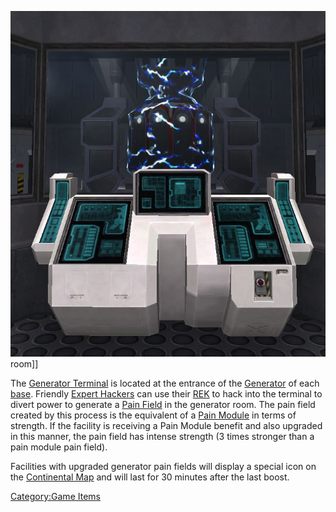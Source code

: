 ![](images/GenTerm.jpg "fig:GenTerm.jpg") room\]\]

The [Generator Terminal](Generator_Terminal.md) is located at
the entrance of the [Generator](Generator.md) of each
[base](../locations/Facilities.md). Friendly [Expert
Hackers](../certifications/Expert_Hacking.md) can use their [REK](../weapons/Remote_Electronics_Kit.md)
to hack into the terminal to divert power to generate a [Pain
Field](../terminology/Pain_Field.md) in the generator room. The pain field
created by this process is the equivalent of a [Pain
Module](../etc/Pain_Module.md) in terms of strength. If the facility is
receiving a Pain Module benefit and also upgraded in this manner, the
pain field has intense strength (3 times stronger than a pain module
pain field).

Facilities with upgraded generator pain fields will display a special
icon on the [Continental Map](../etc/Continental_Map.md) and will last
for 30 minutes after the last boost.

[Category:Game Items](Category:Game_Items.md)
